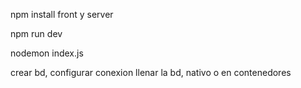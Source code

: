 npm install front y server

npm run dev 

nodemon index.js

crear bd, configurar conexion llenar la bd, nativo o en contenedores
